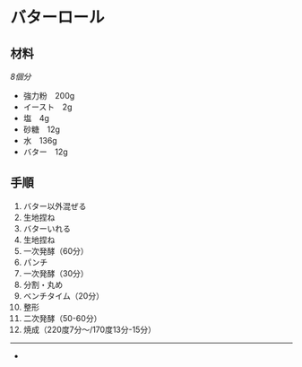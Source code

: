 # バターロール
## 材料  
*8個分*  
* 強力粉　200g
* イースト　2g
* 塩　4g
* 砂糖　12g
* 水　136g
* バター　12g
  
## 手順  
1. バター以外混ぜる  
2. 生地捏ね
3. バターいれる
4. 生地捏ね
5. 一次発酵（60分）   
6. パンチ
7. 一次発酵（30分）  
8. 分割・丸め  
9. ベンチタイム（20分）  
10. 整形
11. 二次発酵（50-60分）
12. 焼成（220度7分～/170度13分-15分） 

***
* 
